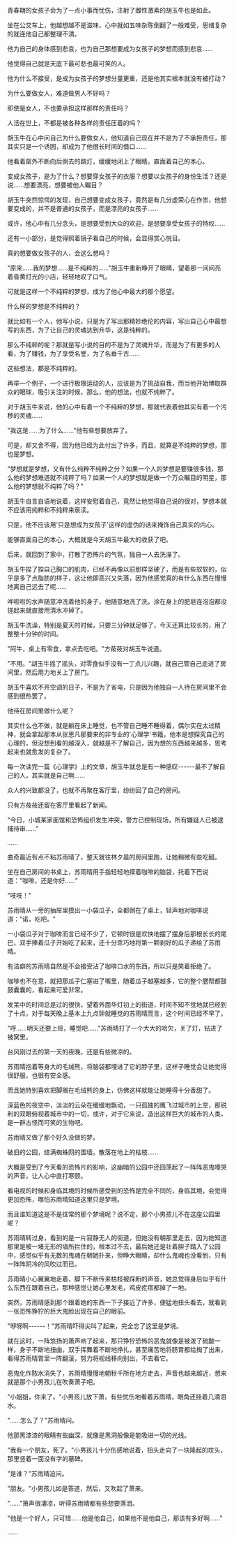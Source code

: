 <link rel="stylesheet" href="../../styles/text.css" />

青春期的女孩子会为了一点小事而忧伤，注射了雌性激素的胡玉牛也是如此。

坐在公交车上，他越想越不是滋味，心中就如五味杂陈倒翻了一般难受，思绪复杂的就连他自己都整理不清。

他为自己的身体感到悲哀，也为自己那想要成为女孩子的梦想而感到悲哀......

他觉得自己就是天底下最可悲也最可笑的人。

他为什么不接受，是成为女孩子的梦想分量更重，还是他其实根本就没有被打动？

为什么要做女人，难道做男人不好吗？

即使是女人，不也要承担这样那样的责任吗？

人活在世上，不都是被各种各样的责任压着的吗？

胡玉牛在心中问自己为什么要做女人，他知道自己现在并不是为了不承担责任，那其实只是一个诱因，却成为了他很长时间的借口......

他看着窗外不断向后倒去的路灯，缓缓地闭上了眼睛，直面着自己的本心。

变成女孩子，是为了什么？想要穿女孩子的衣服？想要以女孩子的身份生活？还是说......想要漂亮，想要被他人瞩目？

胡玉牛突然惊愕的发现，自己想要变成女孩子，竟然是有几分虚荣心在作祟，他想要变成的，并不是普通的女孩子，而是漂亮的女孩子......

或许，他心中有几分念头，是想要受到大众的欢迎，是想要享受女孩子的特权......

还有一小部分，是觉得照着镜子看自己的时候，会显得赏心悦目。

真的想要做女孩子的人，会这么想吗？

"原来......我的梦想......是不纯粹的......"胡玉牛重新睁开了眼睛，望着那一间间亮着昏黄灯光的小店，轻轻地叹了口气。

可就是这样一个不纯粹的梦想，成为了他心中最大的那个愿望。

什么样的梦想是不纯粹的？

就比如有一个人，他写小说，只是为了写出那精妙绝伦的内容，写出自己心中最想写的东西，为了让自己的灵魂达到升华，这是纯粹的。

那么不纯粹的呢？那就是写小说的目的不是为了灵魂升华，而是为了有更多的人看，为了赚钱，为了享受名誉，为了名垂千古......

这些想法，都是不纯粹的。

再举一个例子，一个进行极限运动的人，应该是为了挑战自我，而当他开始博取群众的眼球，吸引关注的时候，那么，他的想法，也就不纯粹了。

对于胡玉牛来说，他的心中有着一个不纯粹的梦想，那就代表着他其实有着一个污秽的灵魂......

"我这是......为了什么......"他有些想要放弃了。

可是，却又舍不得，因为他已经为此付出了许多，而且，就算是不纯粹的梦想，那也是梦想。

"梦想就是梦想，又有什么纯粹不纯粹之分？如果一个人的梦想是要赚很多钱，那么他的梦想难道就不纯粹了吗？如果一个人的梦想就是做一个万众瞩目的明星，那么他的梦想就不纯粹了吗？"

胡玉牛自言自语地说着，这样安慰着自己，竟然让他觉得自己说的很对，梦想本就不应该用纯粹和不纯粹来亵渎。

只是，他不应该用'只是想成为女孩子'这样的虚伪的话来掩饰自己真实的内心。

能够直面自己的本心，大概就是今天胡玉牛最大的收获了吧。

后来，就回到了家中，打散了恐怖片的气氛，独自一人去洗澡了。

胡玉牛捏了捏自己胸口的肌肉，已经不再像以前那样坚硬了，而是有些软软的，似乎是多了点脂肪的样子，这让他即高兴又失落，因为他感觉真的有什么东西在慢慢地离自己远去了呢......

哗啦啦的水声随意冲洗着他的身子，他随意地洗了洗，涂在身上的肥皂连泡泡都没搓起来就直接用清水冲掉了。

胡玉牛洗澡，特别是夏天的时候，只要三分钟就足够了，今天还算比较长的，用了整整十分钟的时间。

"阿牛，桌上有零食，拿点去吃吧。"方莜莜对胡玉牛说道。

"不用。"胡玉牛摇了摇头，对零食似乎没有一丁点儿兴趣，就自己管自己走进了房间里，然后用力地关上了房门。

胡玉牛喜欢不开空调的日子，不是为了省电，只是因为他独自一人待在房间里不会感到很热罢了。

他待在房间里做什么呢？

其实什么也不做，就是躺在床上睡觉，也不管自己睡不睡得着，偶尔实在太过精神，就会拿起那本从张思凡那要来的非专业的'心理学'书籍，他本是想探究自己的心理的，但没想到看的越深入，就越是不了解自己，因为想的东西越来越多，思考起来也就愈发的复杂了。

每一次读完一篇《心理学》上的文章，胡玉牛就总是有一种感叹------最不了解自己的人，其实就是自己啊......

众人的兴致都没了，也就不再聚在客厅里，纷纷回了自己的房间。

只有方莜莜还留在客厅里看起了新闻。

"今日，小城某家面馆和恐怖组织发生冲突，警方已控制现场，所有嫌疑人已被逮捕待审......"

......

曲奇最近有点不粘苏雨晴了，整天就往林夕晨的房间里跑，让她稍微有些吃醋。

坐在自己房间的书桌上，苏雨晴用手指轻轻地摸着咖啡的脑袋，托着下巴说道："咖啡，还是你好......"

"吱吱！"

苏雨晴从一旁的抽屉里摸出一小袋瓜子，全都倒在了桌上，轻声地对咖啡说道："诺，吃吧。"

一小袋瓜子对于咖啡而言已经不少了，它顿时很是欢快地摆了摆身后那根长长的尾巴，双手捧着瓜子开始吃了起来，还十分乖巧地将第一颗剥好的瓜子递给了苏雨晴。

有洁癖的苏雨晴自然是不会接受沾了咖啡口水的东西，所以只是笑着拒绝了。

咖啡也不在意，就把那瓜子仁塞进了嘴里，随着瓜子越塞越多，它的整个腮帮都鼓鼓囊囊的，看起来可爱非常。

发呆中的时间总是过的很快，望着外面华灯初上的街道，时间不知不觉地就已经到了十点，对于每天晚上基本上九点钟就睡觉的苏雨晴而言，这个时间已经不早了。

"呼......明天还要上班，睡觉吧......"苏雨晴打了一个大大的哈欠，关了灯，钻进了被窝里。

台风刚过去的第一天的夜晚，还是有些微凉的。

苏雨晴抱着等身大的毛绒熊，将脑袋都埋进了它的脖子里，这样子睡觉会让她觉得很舒服，也很有安全感。

而且她特别喜欢把脚搁在毛绒熊的身上，仿佛这样就能让她睡得十分香甜了。

深蓝色的夜空中，淡淡的云朵在缓缓地飘动，一只孤独的鹰飞过城市的上空，那锐利的双眼俯视着城市中的一切，或许，对于它来说，造出这样巨大的城市的人类，是一群古怪而可笑的生物吧。

苏雨晴又做了那个好久没做的梦。

破旧的公园，结满蜘蛛网的围墙，散落在地上的枯枝......

大概是受到了今天看的恐怖片的影响，这幽暗的公园中还回荡起了一阵阵恶鬼嚎哭的声音，让人心中直打寒颤。

看电视的时候和身临其境的时候所感受到的恐怖是完全不同的，身临其境，会觉得更加恐怖，哪怕苏雨晴知道这里只是梦境。

而且谁知道这是不是往常的那个梦境呢？说不定，那个小男孩儿不在这座公园里呢？

苏雨晴转过身，看到的是一片寂静无人的街道，但她没有朝那里走去，因为她知道那里是被一堵无形的墙所拦住的，根本过不去，最后她还是壮着胆子踏入了公园中，感觉似乎有无数的鬼魂在朝她扑来，但睁大眼睛，却什么鬼魂也没看到，只有一阵阵阴冷的风吹过而已。

苏雨晴小心翼翼地走着，脚下不断传来枯枝被踩断的声音，她总觉得身后似乎有什么东西在跟着自己，那种感觉让她心里发毛，鸡皮疙瘩都掉了一地。

突然，苏雨晴感到那个跟着她的东西一下子接近了许多，便猛地扭头看去，就看到一张恐怖狰狞的巨大鬼脸出现在自己的眼前。

"咿呀啊------！"苏雨晴吓得尖叫了起来，完全忘了这里是梦境。

就在这时，一阵悠扬的箫声响了起来，那只狰狞恐怖的恶鬼就像是被泼了硫酸一样，身子不断地扭曲，双手挥舞着不断地挣扎，甚至痛苦地将肠胃都给掏了出来，看得苏雨晴胃里一阵翻滚，努力将视线移向别出，不去看它。

恶鬼化作脓水消失了，苏雨晴慢慢地朝秋千所在地方走去，声音也越来越近，想来就是那个小男孩儿在吹奏萧子吧。

"小姐姐，你来了。"小男孩儿放下萧，有些忧伤地看着苏雨晴，眼角还挂着几滴泪水。

"......怎么了？"苏雨晴问。

他那黑漆漆的眼睛有些幽深，就像是黑洞般像是能吸进一切的光线。

"我有一个朋友，死了。"小男孩儿十分伤感地说着，扭头走向了一块隆起的坟头，那里竖着一面没有字的墓碑。

"是谁？"苏雨晴追问。

"朋友。"小男孩儿如是答道，然后，又吹起了萧来。

"......"箫声很凄凉，听得苏雨晴都有些想要落泪。

"他是一个好人，只可惜......他是他自己，如果他不是他自己，那该有多好啊......"

......
